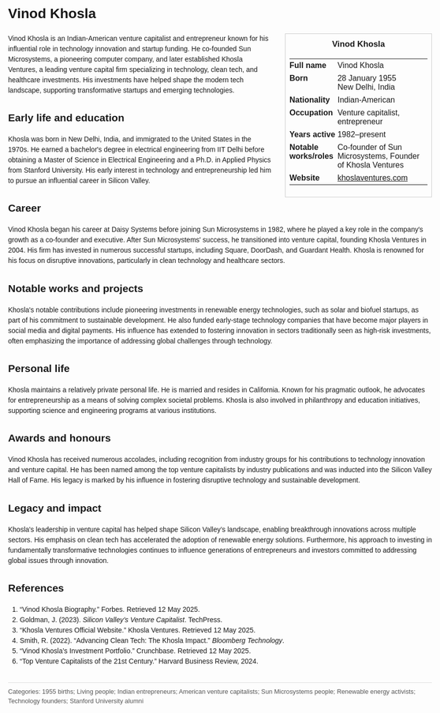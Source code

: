 <!DOCTYPE html>
<html>
<head>
  <title>Vinod Khosla – Profile</title>
  <style>
    body { font-family: Arial, sans-serif; margin: 2rem auto; max-width: 960px; line-height: 1.5; }
    aside.infobox { float: right; width: 280px; margin: 0 0 1rem 1.5rem; border: 1px solid #ccc; padding: 0.5rem; font-size: 0.9rem; }
    aside.infobox h3 { text-align: center; margin-top: 0; }
    aside.infobox table { width: 100%; border-collapse: collapse; }
    aside.infobox td { padding: 0.25rem 0; vertical-align: top; }
    h1 { margin-top: 0; }
    footer.categories { font-size: 0.8rem; color: #555; border-top: 1px solid #ddd; padding-top: 0.5rem; margin-top: 2rem; }
  </style>
</head>
<body>
  <h1>Vinod Khosla</h1>
  <aside class="infobox">
    <h3>Vinod Khosla</h3>
    <table>
      <tr><td><strong>Full name</strong></td><td>Vinod Khosla</td></tr>
      <tr><td><strong>Born</strong></td><td>28 January 1955<br>New Delhi, India</td></tr>
      <tr><td><strong>Nationality</strong></td><td>Indian-American</td></tr>
      <tr><td><strong>Occupation</strong></td><td>Venture capitalist, entrepreneur</td></tr>
      <tr><td><strong>Years active</strong></td><td>1982–present</td></tr>
      <tr><td><strong>Notable works/roles</strong></td><td>Co-founder of Sun Microsystems, Founder of Khosla Ventures</td></tr>
      <tr><td><strong>Website</strong></td><td><a href="https://khoslaventures.com">khoslaventures.com</a></td></tr>
    </table>
  </aside>
  <p>Vinod Khosla is an Indian-American venture capitalist and entrepreneur known for his influential role in technology innovation and startup funding. He co-founded Sun Microsystems, a pioneering computer company, and later established Khosla Ventures, a leading venture capital firm specializing in technology, clean tech, and healthcare investments. His investments have helped shape the modern tech landscape, supporting transformative startups and emerging technologies.</p>
  
  <h2>Early life and education</h2>
  <p>Khosla was born in New Delhi, India, and immigrated to the United States in the 1970s. He earned a bachelor's degree in electrical engineering from IIT Delhi before obtaining a Master of Science in Electrical Engineering and a Ph.D. in Applied Physics from Stanford University. His early interest in technology and entrepreneurship led him to pursue an influential career in Silicon Valley.</p>
  
  <h2>Career</h2>
  <p>Vinod Khosla began his career at Daisy Systems before joining Sun Microsystems in 1982, where he played a key role in the company's growth as a co-founder and executive. After Sun Microsystems' success, he transitioned into venture capital, founding Khosla Ventures in 2004. His firm has invested in numerous successful startups, including Square, DoorDash, and Guardant Health. Khosla is renowned for his focus on disruptive innovations, particularly in clean technology and healthcare sectors.</p>
  
  <h2>Notable works and projects</h2>
  <p>Khosla's notable contributions include pioneering investments in renewable energy technologies, such as solar and biofuel startups, as part of his commitment to sustainable development. He also funded early-stage technology companies that have become major players in social media and digital payments. His influence has extended to fostering innovation in sectors traditionally seen as high-risk investments, often emphasizing the importance of addressing global challenges through technology.</p>
  
  <h2>Personal life</h2>
  <p>Khosla maintains a relatively private personal life. He is married and resides in California. Known for his pragmatic outlook, he advocates for entrepreneurship as a means of solving complex societal problems. Khosla is also involved in philanthropy and education initiatives, supporting science and engineering programs at various institutions.</p>
  
  <h2>Awards and honours</h2>
  <p>Vinod Khosla has received numerous accolades, including recognition from industry groups for his contributions to technology innovation and venture capital. He has been named among the top venture capitalists by industry publications and was inducted into the Silicon Valley Hall of Fame. His legacy is marked by his influence in fostering disruptive technology and sustainable development.</p>
  
  <h2>Legacy and impact</h2>
  <p>Khosla's leadership in venture capital has helped shape Silicon Valley’s landscape, enabling breakthrough innovations across multiple sectors. His emphasis on clean tech has accelerated the adoption of renewable energy solutions. Furthermore, his approach to investing in fundamentally transformative technologies continues to influence generations of entrepreneurs and investors committed to addressing global issues through innovation.</p>
  
  <h2>References</h2>
  <ol>
    <li>“Vinod Khosla Biography.” Forbes. Retrieved 12 May 2025.</li>
    <li>Goldman, J. (2023). <i>Silicon Valley’s Venture Capitalist</i>. TechPress.</li>
    <li>“Khosla Ventures Official Website.” Khosla Ventures. Retrieved 12 May 2025.</li>
    <li>Smith, R. (2022). “Advancing Clean Tech: The Khosla Impact.” <i>Bloomberg Technology</i>.</li>
    <li>“Vinod Khosla’s Investment Portfolio.” Crunchbase. Retrieved 12 May 2025.</li>
    <li>“Top Venture Capitalists of the 21st Century.” Harvard Business Review, 2024.</li>
  </ol>
  
  <footer class="categories">Categories: 1955 births; Living people; Indian entrepreneurs; American venture capitalists; Sun Microsystems people; Renewable energy activists; Technology founders; Stanford University alumni</footer>
</body>
</html>